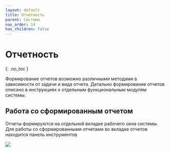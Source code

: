```yaml
---
layout: default
title: Отчетность
parent: Система
nav_order: 14
has_children: false
---
```


# Отчетность
{: .no_toc }

Формирование отчетов возможно различными методами в зависимости от задачи и вида отчета. Детально формирование отчетов описано в инструкциях к отдельным функциональным модулям системы.

## Работа со сформированным отчетом

Отчеты формируются на отдельной вкладке рабочего окна системы. Для работы со сформированными отчетами во вкладке отчетов находится панель инструментов

![](../../images/Reporting.png)
